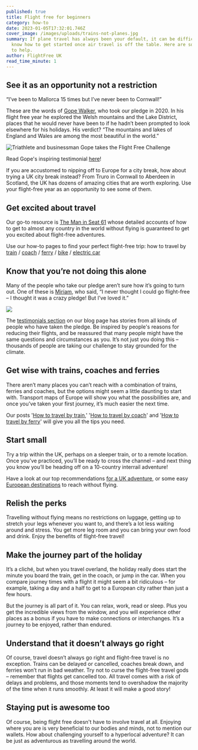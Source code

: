 ```yaml
---
published: true
title: Flight free for beginners
category: how-to
date: 2023-01-05T17:32:01.746Z
cover_image: /images/uploads/trains-not-planes.jpg
summary: If plane travel has always been your default, it can be difficult to
  know how to get started once air travel is off the table. Here are some tips
  to help.
author: FlightFree UK
read_time_minute: 1
---
```

## See it as an opportunity not a restriction

“I’ve been to Mallorca 15 times but I’ve never been to Cornwall!” 

T﻿hese are the words of [Gope Walker](https://flightfree.co.uk/post/flight-free-2021-gope-walker/), who took our pledge in 2020. In his flight free year he explored the Welsh mountains and the Lake District, places that he would never have been to if he hadn’t been prompted to look elsewhere for his holidays. His verdict? “The mountains and lakes of England and Wales are among the most beautiful in the world.”

![](/images/uploads/gope_walker.jpg "Triathlete and businessman Gope takes the Flight Free Challenge")

R﻿ead Gope's inspiring testimonial [here](https://flightfree.co.uk/post/flight-free-2021-gope-walker/)!

If you are accustomed to nipping off to Europe for a city break, how about trying a UK city break instead? From Truro in Cornwall to Aberdeen in Scotland, the UK has dozens of amazing cities that are worth exploring. Use your flight-free year as an opportunity to see some of them.

## Get excited about travel

Our go-to resource is [The Man in Seat 61](http://seat61.com) whose detailed accounts of how to get to almost any country in the world without flying is guaranteed to get you excited about flight-free adventures.

Use our how-to pages to find your perfect flight-free trip: how to travel by [train](/post/how-to-travel-by-train) / [coach](/post/how-to-travel-by-coach/) / [ferry](/post/how-to-travel-by-ferry/) / [bike](/post/how-to-travel-by-bike/) / [electric car](/post/how-to-travel-by-electric-car/)

## Know that you’re not doing this alone

Many of the people who take our pledge aren’t sure how it’s going to turn out. One of these is [Miriam](https://www.facebook.com/photo/?fbid=2924935007755326&set=a.2927873117461515), who said, “I never thought I could go flight-free – I thought it was a crazy pledge! But I’ve loved it.” 

![](/images/uploads/miriam_statement.jpg)

The [testimonials section](https://flightfree.co.uk/be_inspired/#testimonials) on our blog page has stories from all kinds of people who have taken the pledge. Be inspired by people's reasons for reducing their flights, and be reassured that many people might have the same questions and circumstances as you. It’s not just you doing this – thousands of people are taking our challenge to stay grounded for the climate.

## Get wise with trains, coaches and ferries

There aren’t many places you can’t reach with a combination of trains, ferries and coaches, but the options might seem a little daunting to start with. Transport maps of Europe will show you what the possibilities are, and once you’ve taken your first journey, it’s much easier the next time.

Our posts '[How to travel by train](/post/how-to-travel-by-train/),' '[How to travel by coach](/post/how-to-travel-by-coach/)' and '[How to travel by ferry](/post/how-to-travel-by-ferry/)' will give you all the tips you need.

## Start small

Try a trip within the UK, perhaps on a sleeper train, or to a remote location. Once you’ve practiced, you’ll be ready to cross the channel – and next thing you know you’ll be heading off on a 10-country interrail adventure!

H﻿ave a look at our top recommendations [for a UK adventure](https://flightfree.co.uk/travel_articles/destination-uk/), or some easy [European destinations](https://flightfree.co.uk/travel_articles/destination-europe/) to reach without flying.

## Relish the perks 

Travelling without flying means no restrictions on luggage, getting up to stretch your legs whenever you want to, and there’s a lot less waiting around and stress. You get more leg room and you can bring your own food and drink. Enjoy the benefits of flight-free travel!

## Make the journey part of the holiday

It’s a cliché, but when you travel overland, the holiday really does start the minute you board the train, get in the coach, or jump in the car. When you compare journey times with a flight it might seem a bit ridiculous – for example, taking a day and a half to get to a European city rather than just a few hours. 

But the journey is all part of it. You can relax, work, read or sleep. Plus you get the incredible views from the window, and you will experience other places as a bonus if you have to make connections or interchanges. It’s a journey to be enjoyed, rather than endured.

## Understand that it doesn’t always go right

Of course, travel doesn’t always go right and flight-free travel is no exception. Trains can be delayed or cancelled, coaches break down, and ferries won’t run in bad weather. Try not to curse the flight-free travel gods – remember that flights get cancelled too. All travel comes with a risk of delays and problems, and those moments tend to overshadow the majority of the time when it runs smoothly. At least it will make a good story!

## Staying put is awesome too

Of course, being flight free doesn't have to involve travel at all. Enjoying where you are is very beneficial to our bodies and minds, not to mention our wallets. How about challenging yourself to a hyperlocal adventure? It can be just as adventurous as travelling around the world.
